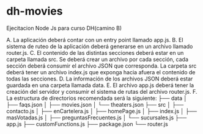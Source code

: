 # dh-movies

Ejecitacion Node Js para curso DH(camino B)

A. La aplicación deberá contar con un entry point llamado app.js.
B. El sistema de ruteo de la aplicación deberá generarse en un archivo llamado
router.js.
C. El contenido de las distintas secciones deberá estar en un carpeta llamada src.
Se deberá crear un archivo por cada sección, cada sección deberá consumir el
archivo JSON que corresponda. La carpeta src deberá tener un archivo index.js
que exponga hacia afuera el contenido de todas las secciones.
D. La información de los archivos JSON deberá estar guardada en una carpeta
llamada data.
E. El archivo app.js deberá tener la creación del servidor y consumir el sistema de
rutas del archivo router.js.
F. La estructura de directorios recomendada será la siguiente:
├── data
│ ├── faqs.json
│ ├── movies.json
│ └── theaters.json
├── src
│ ├── contacto.js
│ ├── enCartelera.js
│ ├── homePage.js
│ ├── index.js
│ ├── masVotadas.js
│ ├── preguntasFrecuentes.js
│ └── sucursales.js
├── app.js
├── customFunctions.js
├── package.json
└── router.js
